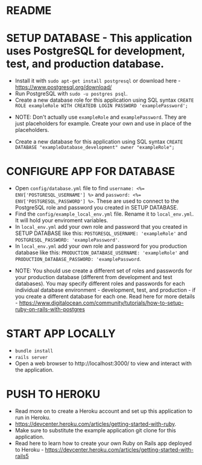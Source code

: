 # README

# SETUP DATABASE - This application uses PostgreSQL for development, test, and production database.
- Install it with `sudo apt-get install postgresql` or download here - https://www.postgresql.org/download/
- Run PostgreSQL with `sudo -u postgres psql`.
- Create a new database role for this application using SQL syntax `CREATE ROLE exampleRole WITH CREATEDB LOGIN PASSWORD 'examplePassword';`
* NOTE: Don't actually use `exampleRole` and `examplePassword`. They are just placeholders for example. Create your own and use in place of the placeholders.
- Create a new database for this application using SQL syntax `CREATE DATABASE "exampleDatabase_development" owner "exampleRole";`

# CONFIGURE APP FOR DATABASE
- Open `config/database.yml` file to find `username: <%= ENV['POSTGRESQL_USERNAME'] %>` and `password: <%= ENV['POSTGRESQL_PASSWORD'] %>`. These are used to connect to the PostgreSQL role and password you created in SETUP DATABASE.
- Find the `config/example_local_env.yml` file. Rename it to `local_env.yml`. It will hold your enviroment variables.
- In `local_env.yml` add your own role and password that you created in SETUP DATABASE like this: `POSTGRESQL_USERNAME: 'exampleRole'` and `POSTGRESQL_PASSWORD: 'examplePassword'`.
- In `local_env.yml` add your own role and password for you production database like this: `PRODUCTION_DATABASE_USERNAME: 'exampleRole'` and `PRODUCTION_DATABASE_PASSWORD: 'examplePassword`.
* NOTE: You should use create a different set of roles and passwords for your production database (different from development and test databases). You may specify different roles and passwords for each individual database environment - development, test, and production - if you create a different database for each one. Read here for more details - https://www.digitalocean.com/community/tutorials/how-to-setup-ruby-on-rails-with-postgres

# START APP LOCALLY
- `bundle install`
- `rails server`
- Open a web browser to http://localhost:3000/ to view and interact with the application.

# PUSH TO HEROKU
- Read more on to create a Heroku account and set up this application to run in Heroku.
- https://devcenter.heroku.com/articles/getting-started-with-ruby.
- Make sure to substitute the example application git clone for this application.
- Read here to learn how to create your own Ruby on Rails app deployed to Heroku - https://devcenter.heroku.com/articles/getting-started-with-rails5